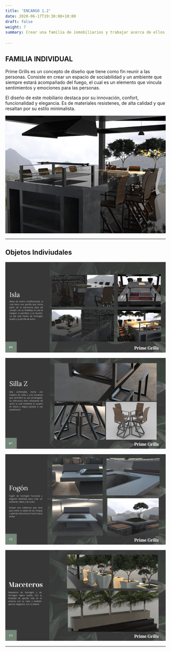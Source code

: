 ```yaml
---
title: 'ENCARGO 1.2'
date: 2020-06-17T19:30:08+10:00
draft: false
weight: 7
summary: Crear una familia de inmobiliarios y trabajar acerca de ellos.

---
```



## FAMILIA INDIVIDUAL 

Prime Grills es un concepto de diseño que tiene como fin reunir a las personas. Consiste en crear un espacio de sociabilidad y un ambiente que siempre estará acompañado del fuego, el cual es un elemento que vincula sentimientos y emociones para las personas. 


El diseño de este mobiliario destaca por su innovación, confort, funcionalidad y elegancia. Es de materiales resistenes, de alta calidad y que resaltan por su estilo minimalista.


![Imagen Simple](/img/quincho1.jpg)


---



## Objetos Indiviudales

![Imagen Simple](/img/isla.png)

![Imagen Simple](/img/sillaZ.png)

![Imagen Simple](/img/fogon.png)

![Imagen Simple](/img/maceteros.png)


---

